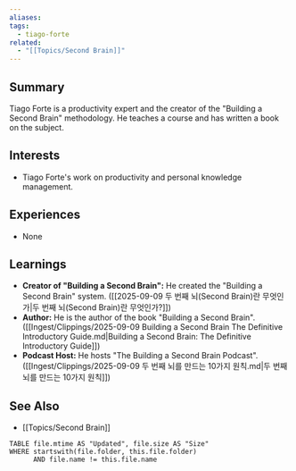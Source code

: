 ```yaml
---
aliases: 
tags: 
  - tiago-forte
related: 
  - "[[Topics/Second Brain]]"
---
```

## Summary

Tiago Forte is a productivity expert and the creator of the "Building a Second Brain" methodology. He teaches a course and has written a book on the subject.

## Interests

- Tiago Forte's work on productivity and personal knowledge management.

## Experiences

- None

## Learnings

- **Creator of "Building a Second Brain":** He created the "Building a Second Brain" system. ([[2025-09-09 두 번째 뇌(Second Brain)란 무엇인가|두 번째 뇌(Second Brain)란 무엇인가?]])
- **Author:** He is the author of the book "Building a Second Brain". ([[Ingest/Clippings/2025-09-09 Building a Second Brain The Definitive Introductory Guide.md|Building a Second Brain: The Definitive Introductory Guide]])
- **Podcast Host:** He hosts "The Building a Second Brain Podcast". ([[Ingest/Clippings/2025-09-09 두 번째 뇌를 만드는 10가지 원칙.md|두 번째 뇌를 만드는 10가지 원칙]])

## See Also

- [[Topics/Second Brain]]

```dataview
TABLE file.mtime AS "Updated", file.size AS "Size" 
WHERE startswith(file.folder, this.file.folder) 
      AND file.name != this.file.name  
```
